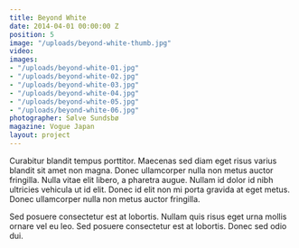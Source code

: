 ```yaml
---
title: Beyond White
date: 2014-04-01 00:00:00 Z
position: 5
image: "/uploads/beyond-white-thumb.jpg"
video: 
images:
- "/uploads/beyond-white-01.jpg"
- "/uploads/beyond-white-02.jpg"
- "/uploads/beyond-white-03.jpg"
- "/uploads/beyond-white-04.jpg"
- "/uploads/beyond-white-05.jpg"
- "/uploads/beyond-white-06.jpg"
photographer: Sølve Sundsbø
magazine: Vogue Japan
layout: project
---
```


Curabitur blandit tempus porttitor. Maecenas sed diam eget risus varius blandit sit amet non magna. Donec ullamcorper nulla non metus auctor fringilla. Nulla vitae elit libero, a pharetra augue. Nullam id dolor id nibh ultricies vehicula ut id elit. Donec id elit non mi porta gravida at eget metus. Donec ullamcorper nulla non metus auctor fringilla.

Sed posuere consectetur est at lobortis. Nullam quis risus eget urna mollis ornare vel eu leo. Sed posuere consectetur est at lobortis. Donec sed odio dui.